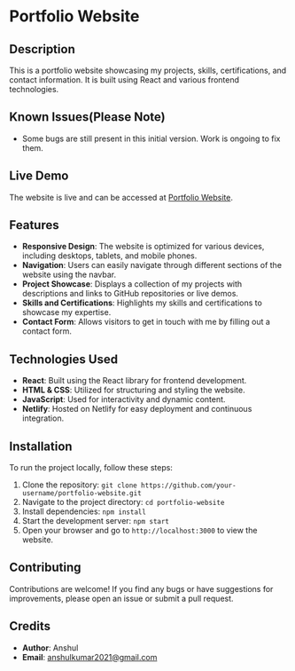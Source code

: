 # Portfolio Website

## Description
This is a portfolio website showcasing my projects, skills, certifications, and contact information. It is built using React and various frontend technologies.

## Known Issues(Please Note)
- Some bugs are still present in this initial version. Work is ongoing to fix them.

## Live Demo
The website is live and can be accessed at [Portfolio Website](https://anshulhere.netlify.app/).

## Features
- **Responsive Design**: The website is optimized for various devices, including desktops, tablets, and mobile phones.
- **Navigation**: Users can easily navigate through different sections of the website using the navbar.
- **Project Showcase**: Displays a collection of my projects with descriptions and links to GitHub repositories or live demos.
- **Skills and Certifications**: Highlights my skills and certifications to showcase my expertise.
- **Contact Form**: Allows visitors to get in touch with me by filling out a contact form.

## Technologies Used
- **React**: Built using the React library for frontend development.
- **HTML & CSS**: Utilized for structuring and styling the website.
- **JavaScript**: Used for interactivity and dynamic content.
- **Netlify**: Hosted on Netlify for easy deployment and continuous integration.

## Installation
To run the project locally, follow these steps:
1. Clone the repository: `git clone https://github.com/your-username/portfolio-website.git`
2. Navigate to the project directory: `cd portfolio-website`
3. Install dependencies: `npm install`
4. Start the development server: `npm start`
5. Open your browser and go to `http://localhost:3000` to view the website.

## Contributing
Contributions are welcome! If you find any bugs or have suggestions for improvements, please open an issue or submit a pull request.

## Credits
- **Author**: Anshul
- **Email**: anshulkumar2021@gmail.com

